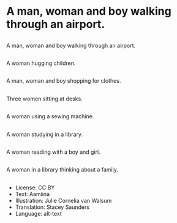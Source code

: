 # A man, woman and boy walking through an airport.

##
A man, woman and boy walking through an airport.

##
A woman hugging children.

##
A man, woman and boy shopping for clothes.

##
Three women sitting at desks.

##
A woman using a sewing machine.

##
A woman studying in a library.

##
A woman reading with a boy and girl.

##
A woman in a library thinking about a family.

##
* License: CC BY
* Text: Aamiina
* Illustration: Julie Cornelia van Walsum
* Translation: Stacey Saunders
* Language: alt-text
